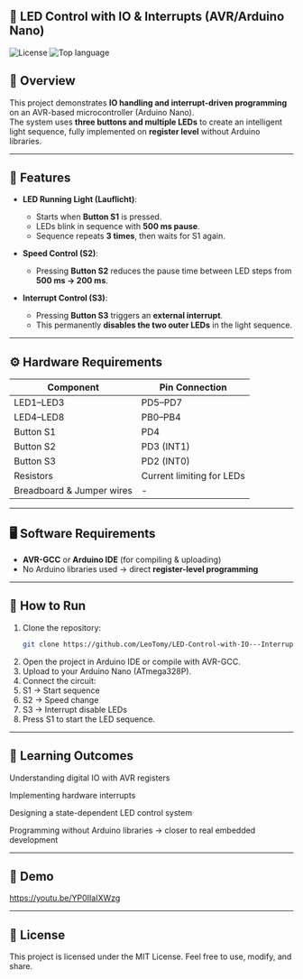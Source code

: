 ## 🚦 LED Control with IO & Interrupts (AVR/Arduino Nano)

![License](https://img.shields.io/badge/license-MIT-green.svg)
![Top language](https://img.shields.io/github/languages/top/LeoTomy/LED-Control-with-IO---Interrupts--AVR-Arduino-Nano-)


## 📖 Overview
This project demonstrates **IO handling and interrupt-driven programming** on an AVR-based microcontroller (Arduino Nano).  
The system uses **three buttons and multiple LEDs** to create an intelligent light sequence, fully implemented on **register level** without Arduino libraries.

---

## 📌 Features
- **LED Running Light (Lauflicht)**:  
  - Starts when **Button S1** is pressed.  
  - LEDs blink in sequence with **500 ms pause**.  
  - Sequence repeats **3 times**, then waits for S1 again.

- **Speed Control (S2)**:  
  - Pressing **Button S2** reduces the pause time between LED steps from **500 ms → 200 ms**.

- **Interrupt Control (S3)**:  
  - Pressing **Button S3** triggers an **external interrupt**.  
  - This permanently **disables the two outer LEDs** in the light sequence.

---

## ⚙️ Hardware Requirements
| Component                 | Pin Connection            |
| ------------------------- | ------------------------- |
| LED1–LED3                 | PD5–PD7                   |
| LED4–LED8                 | PB0–PB4                   |
| Button S1                 | PD4                       |
| Button S2                 | PD3 (INT1)                |
| Button S3                 | PD2 (INT0)                |
| Resistors                 | Current limiting for LEDs |
| Breadboard & Jumper wires | -                         |
---

## 🖥️ Software Requirements
- **AVR-GCC** or **Arduino IDE** (for compiling & uploading)  
- No Arduino libraries used → direct **register-level programming**  

---

## 🚀 How to Run
1. Clone the repository:
   ```bash
   git clone https://github.com/LeoTomy/LED-Control-with-IO---Interrupts--AVR-Arduino-Nano-
2. Open the project in Arduino IDE or compile with AVR-GCC.
3. Upload to your Arduino Nano (ATmega328P).
4. Connect the circuit:
5. S1 → Start sequence
6. S2 → Speed change
7. S3 → Interrupt disable LEDs
8. Press S1 to start the LED sequence.

---

## 🎯 Learning Outcomes
Understanding digital IO with AVR registers

Implementing hardware interrupts

Designing a state-dependent LED control system

Programming without Arduino libraries → closer to real embedded development

---

## 🧭 Demo
https://youtu.be/YP0IIaIXWzg

---

## 📖 License
This project is licensed under the MIT License.
Feel free to use, modify, and share.

